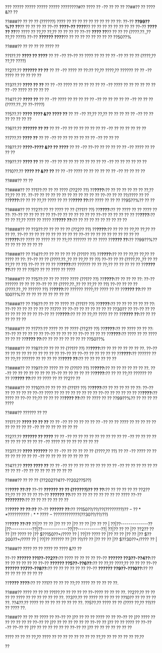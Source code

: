 ??? ????? ????? ????? ????? ????????#?? ???? ?? -?? ?? ?? ??
??##?? ?? ???? &?? ??

??###?? ?? ?? ?? (??????)
???? ?? ?? ?? ?? ?? ?? ?? ?? ?? ??:
??-?? **??99??%?? ??**?? ?? ?? ?? ??
??-?? **????-?? ????**?? ?? ?? ?? ?? ?? ?? ?? ??
??-?? **???? ?? ??**?? ???? ?? ??,?? ??,?? ?? ?? ?? ??
??-?? **???? ??**?? ?? ?? ?? (????.??.,?? ??,?? ????)
??-?? **?????? ????**?? ?? ?? ?? ?? ?? ?? ?? ?? ??50??%

??###?? ?? ?? ?? ?? ???? ??

??1??.?? **???? ?? ????**
??  ?? -?? ??-?? ?? ???? ?? ??
??  ?? -?? ?? ?? ?? (????,?? ??,?? ????)

??2??.?? **?????? ?? ??**
??  ?? -?? ???? ?? ??:?? ??,?? ????,?? ??????
??  ?? -?? ???? ?? ?? ?? ?? ??

??3??.?? **???? ?? ??**
??  ?? -?? ???? ?? ?? ?? ??
??  ?? -?? ???? ?? ?? ?? ?? ??
??  ?? -?? ???? ?? ?? ?? ??

??4??.?? **???? ??**
??  ?? -?? ???? ?? ?? ??
??  ?? -?? ?? ?? ??
??  ?? -?? ?? ?? ?? (????.??.,?? ??-????)

??5??.?? **???? ???? &?? ???? ??**
??  ?? -?? ??,?? ??,?? ?? ?? ??
??  ?? -?? ?? ?? ?? ?? ?? ?? ??

??6??.?? **?????? ?? ??**
??  ?? -?? ?? ?? ?? ?? ??
??  ?? -?? ?? ?? ?? ?? ?? ??

??7??.?? **???? ??**
??  ?? -?? ?? ?? ?? ?? ??
??  ?? -?? ?? ?? ??

??8??.?? **????-???? &?? ?? ????**
??  ?? -?? ??-?? ?? ?? ??
??  ?? -?? ???? ?? ?? ?? ??

??9??.?? **???? ??**
??  ?? -?? ?? ?? ?? ?? ?? ?? ??
??  ?? -?? ?? ?? ?? ?? ?? ??

??10??.?? **???? ?? &?? ??**
??   ?? -?? ???? ?? ?? ?? ??
??   ?? -?? ?? ?? ?? ??

??###?? ?? ??

??####?? ?? ??1??:?? ?? ?? ???? (??2?? ??)
??**????:**?? ?? ?? ?? ?? ?? ?? ??,?? ??,?? ?? ??.
??-?? ?? ?? ?? ?? ?? ?? ?? ?? ?? ?? ??
??-?? ?? ?? ??/???? ?? ??
??**????:**?? ?? ?? ??,?? ???? ?? ??
??**???? ??:**?? ???? ?? ?? ?? ??95??%?? ?? ??

??####?? ?? ??2??:?? ?? ???? ?? ?? (??1?? ??)
??**????:**?? ?? ???? ?? ?? ???? ?? ??:
??-?? ?? ?? ?? ?? ??
??-?? ?? ?? ?? ?? ?? ??
??-?? ?? ?? ?? ?? ??
??**????:**?? ?? ?? ??,?? ???? ?? ????
??**???? ??:**?? ?? ?? ?? ?? ?? ?? ?? ?? ??

??####?? ?? ??3??:?? ?? ?? ?? ?? (??2?? ??)
??**????:**?? ?? ?? ?? ??,?? ??,?? ?? ?? ??.
??-?? ?? ?? ?? ?? ?? ?? ?? ?? ??
??-?? ?? ?? ?? ?? ?? ?? ?? ?? ??
??**????:**?? ???? ?? ???? ?? ?? ??;?? ?????? ?? ?? ????
??**???? ??:**?? ??99??%?? ?? ?? ?? ?? ?? ?? ??

??####?? ?? ??4??:?? ?? ?? ?? ?? ?? (??1?? ??)
??**????:**?? ?? ?? ??,?? ??,?? ?? ???? ?? ??:
??-?? ?? ?? (????.??.,?? ?? ??,?? ?? ??)
??-?? ?? ?? (????.??.,?? ?? ?? ??,?? ?? ??)
??-?? ?? ?? ??
??**????:**?? ?????? ?? ?? ??;?? ?? ?? ?? ?? ??
??**???? ??:**?? ?? ?? ??5?? ?? ?? ???? ?? ????

??####?? ?? ??5??:?? ?? ?? ???? ???? (??1?? ??)
??**????:**?? ?? ?? ?? ??:
??-?? ?????? ?? ?? ??
??-?? ?? ?? (????.??.,?? ?? ??,?? ?? ??)
??-?? ?? ?? ?? (????.??.,?? ?????? ??)
??**????:**?? ?????? ????;?? ???? ?? ??
??**???? ??:**?? ??100??%?? ?? ?? ?? ?? ?? ?? ?? ??

??####?? ?? ??6??:?? ?? ?? ???? ?? (??1?? ??)
??**????:**?? ?? ?? ?? ?? ?? ?? ??:
??-?? ?? ?? ?? ?? ?? ?? ??7?? ??
??-?? ?? ?? ?? ?? ?? ?? ??30?? ??
??-?? ?? ?? ?? ?? ?? ?? ?? ?? ??-?? ??
??**????:**?? ?? ?? ??;?? ???? ?? ??
??**???? ??:**?? ?? ?? ?? ?? ?? ??

??####?? ?? ??7??:?? ???? ?? ?? ???? (??2?? ??)
??**????:**?? ?? ???? ?? ?? ??:
??-?? ?? ?? ?? ?? ??
??-?? ?? ?? ?? ??
??-?? ?? ?? ??
??**????:**?? ???? ?? ?? ???? ?? ?? ??
??**???? ??:**?? ?? ?? ?? ?? ?? ?? ?? ??50??%

??####?? ?? ??8??:?? ?? ?? ?? (??1?? ??)
??**????:**?? ?? ?? ?? ?? ?? ?? ??.
??-?? ?? ?? ?? ?? ?? ?? ?? ?? ?? ??
??-?? ?? ??-?? ?? ?? ?? ?? ??
??**????:**?? ?????? ?? ?? ??;?? ?????? ?? ?? ?? ??
??**???? ??:**?? ?? ?? ?? ?? ?? ??

??####?? ?? ??9??:?? ???? ?? ?? (??1?? ??)
??**????:**?? ?? ?? ?? ?? ?? ?? ??.
??-?? ?? ?? ?? ?? ?? ?? ??
??-?? ?? ?? ?? ?? ??
??**????:**?? ?? ?? ??;?? ?????? ?? ??
??**???? ??:**?? ?? ???? ?? ?? ??2?? ??

??####?? ?? ??10??:?? ?? ?? ?? (??1?? ??)
??**????:**?? ?? ?? ?? ?? ?? ??:
??-?? ?? ?? ?? ?? ??
??-?? ???? ?? ?? ?? ?? ?? ?? ?? ??
??-?? ?? ?? ?? ?? ??
??**????:**?? ???? ?? ??-?? ??;?? ?? ?? ??
??**???? ??:**?? ?? ???? ?? ?? ??99??%?? ?? ?? ?? ?? ????

??###?? ?????? ?? ??

??1??.?? **???? ?? ?? ??**
??  ?? -?? ?? ?? ?? ??
??  ?? -?? ?? ?? ???? ?? ?? ?? ?? ?? ?? ?? ??
??  ?? -?? ?? ?? ?? ?? ?? ?? ??

??2??.?? **?????? ?? ????**
??  ?? -?? ?? ?? ?? ?? ?? ?? ?? ??
??  ?? -?? ?? ?? ?? ?? ?? ?? ?? ?? ??
??  ?? -?? ???? ?? ?? ?? ?? ?? ?? ??

??3??.?? **???? ??????**
??  ?? -?? ?? ?? ?? ?? ?? (????,?? ??)
??  ?? -?? ???? ?? ?? ?? ?? ?? ??
??  ?? -?? ?? ?? ?? ?? ?? ?? ?? ??

??4??.?? **???? ???? ??**
??  ?? -?? ?? ?? ?? ?? ?? ?? ??
??  ?? -?? ?? ?? ?? ?? ?? ?? ??
??  ?? -?? ?? ?? ?? ?? ?? ?? ?? ??

??###?? ?? ?? ?? (??202??4??-??202??5??)

??**???? ??:??**
??-?? **?????? ?? ?? (??????)?? ?? ??:**?? ?? ?? ?? ?? ?? ??2?? ??;?? ?? ?? ?? ??
??-?? **?????? ??:**?? ?? ?? ?? ?? ?? ?? ?? ?? ????
??-?? **????????:**?? ?? ?? ?? ?? ?? ?? ??

??**???? ?? ??:??**
??-?? **?????? ??:**?? $??150??/??/?? (???? ?? ??)
??-?? **???????? ??:**?? ??-?? ?? ?? ?? ?? ?? ($??30??/??/??)

??**???? ??:??**
??|?? ??        ?? |?? ?? ?? |?? ?? ?? |?? ?? ?? |
??|??--------------??|??-----------??|??-------------??|??------------??|
??|?? ?? ?? |?? ??2?? ??  ?? |?? ????       ?? |?? $??150??+/????  ?? |
??|?? ????     ?? |?? ??   ?? |?? ?? |?? $??200??+/???? ?? |
??|?? ?????? ?? |?? ??/??      ?? |?? ??  ?? |?? $??30??+/????  ?? |

??###?? ???? ?? ?? ???? ?? ???? &?? ??

??-?? **?????? ??1??-??2??:**?? ???? ?? ?? ?? ??
??-?? **?????? ??3??-??4??:**?? ?? ?? ?? ?? ?? ??
??-?? **?????? ??5??-??6??:**?? ?? ??,?? ????,?? ?? ?? ??
??-?? **?????? ??7??-??8??:**?? ?? ?? ?? ?? ?? ??
??-?? **?????? ??9??-??10??:**?? ?? ?? ?? ?? ?? ?? ?? ??

??**???? ????:**?? ?? ??1?? ?? ?? ?? ??;?? ???? ?? ?? ?? ?? ??.

??###?? ???? ?? ?? ??
??1??.?? ?? ?? ?? ?? ??-???? ?? ?? ?? ??.
??2??.?? ?? ?? ?? ?? ???? ?? ?? ?? ?? ?? ?? ??.
??3??.?? ?? ???? ?? ?? ?? ?? ??10?? ?? ?? ?? ?? ??.
??4??.?? ???? ?? ?? ?? ?? ?? ?? ?? ??.
??5??.?? ???? ?? ?? (???? ??,?? ??)?? ?? ???? ??.

??###?? ?? ?? ?? ???? ??
??-?? ?? ]?? ?? ?? ?? ???? ?? ??
??-?? ?? ]?? ???? ?? ?? ?? ?? ?? ??
??-?? ?? ]?? ?? ?? ?? ?? ?? ??
??-?? ?? ]?? ?? ?? ???? ?? ??-??-??
??-?? ?? ]?? ?? ?? ?? ?? ?? ??
??-?? ?? ]?? ?? ?? ?? ?? ?? ?? ??

???? ?? ?? ?? ??,?? ???? ?? ?? ?? ?? ?? ?? ?? ?? ??,?? ?? ?? ?? ?? ?? ??.??

??